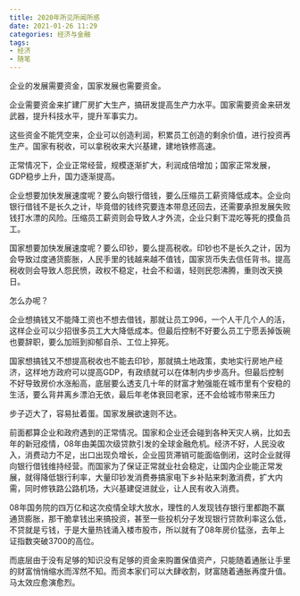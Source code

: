 ```yaml
---
title: 2020年所见所闻所感
date: 2021-01-26 11:29
categories: 经济与金融
tags: 
- 经济
- 随笔
---
```


企业的发展需要资金，国家发展也需要资金。

企业需要资金来扩建厂房扩大生产，搞研发提高生产力水平。国家需要资金来研发武器，提升科技水平，提升军事实力。

这些资金不能凭空来，企业可以创造利润，积累员工创造的剩余价值，进行投资再生产。国家有税收，可以拿税收来大兴基建，建地铁修高速。

正常情况下，企业正常经营，规模逐渐扩大，利润成倍增加；国家正常发展，GDP稳步上升，国力逐渐提高。

企业想要加快发展速度呢？要么向银行借钱，要么压缩员工薪资降低成本。企业向银行借钱不是长久之计，毕竟借的钱终究要连本带息还回去，还需要承担发展失败钱打水漂的风险。压缩员工薪资则会导致人才外流，企业只剩下混吃等死的摸鱼员工。

国家想要加快发展速度呢？要么印钞，要么提高税收。印钞也不是长久之计，因为会导致过度通货膨胀，人民手里的钱越来越不值钱，国家货币失去信任背书。提高税收则会导致人怨民愤，政权不稳定，社会不和谐，轻则民怨沸腾，重则改天换日。

怎么办呢？

企业想搞钱又不能降工资也不想去借钱，那就让员工996，一个人干几个人的活，这样企业可以少招很多员工大大降低成本。但最后控制不好要么员工宁愿丢掉饭碗也要辞职，要么加班到抑郁自杀、工位上猝死。

国家想搞钱又不想提高税收也不能去印钞，那就搞土地政策，卖地实行房地产经济，这样地方政府可以提高GDP，有政绩就可以在体制内步步高升。但最后控制不好导致房价水涨船高，底层要么透支几十年的财富才勉强能在城市里有个安稳的生活，要么背井离乡漂泊无依，最后年老体衰回老家，还不会给城市带来压力

步子迈大了，容易扯着蛋。国家发展欲速则不达。

前面都算企业和政府遇到的正常情况。国家和企业还会碰到各种天灾人祸，比如去年的新冠疫情，08年由美国次级贷款引发的全球金融危机。经济不好，人民没收入，消费动力不足，出口出现负增长，企业囤货滞销可能面临倒闭，这时企业就得向银行借钱维持经营。而国家为了保证正常就业社会稳定，让国内企业能正常发展，就得降低银行利率，大量印钞发消费券搞家电下乡补贴来刺激消费，扩大内需，同时修铁路公路机场，大兴基建促进就业，让人民有收入消费。

08年国务院的四万亿和这次疫情全球大放水，理性的人发现钱存银行里都跑不赢通货膨胀，那干脆拿钱出来搞投资，甚至一些投机分子发现银行贷款利率这么低，不贷就是亏钱，于是大量热钱涌入楼市股市，所以就有了08年房价猛涨，去年上证指数突破3700的高位。

而底层由于没有足够的知识没有足够的资金来购置保值资产，只能随着通胀让手里的财富悄悄缩水而浑然不知。而资本家们可以大肆收割，财富随着通胀再度升值。马太效应愈演愈烈。
